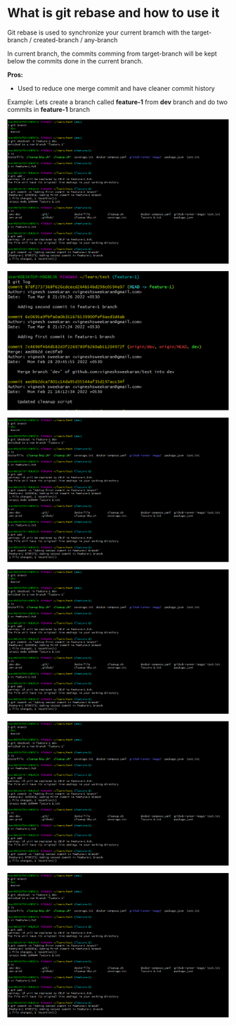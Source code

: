 # What is git rebase and how to use it

Git rebase is used to synchronize your current bramch with the target-branch / created-branch / any-branch

In current branch, the commits comming from target-branch will be kept below the commits done in the current branch.

**Pros:**

* Used to reduce one merge commit and have cleaner commit history

Example:
Lets create a branch called **feature-1** from **dev** branch and do two commits in **feature-1** branch 

![git](/content/git/tutorials/images/rebase/rebase-feature-1-commits.PNG)


![git](/content/git/tutorials/images/rebase/rebase-feature-1-log.PNG)

![git](/content/git/tutorials/images/rebase/rebase-feature-1-commits.PNG)

![git](/content/git/tutorials/images/rebase/rebase-feature-1-commits.PNG)

![git](/content/git/tutorials/images/rebase/rebase-feature-1-commits.PNG)

![git](/content/git/tutorials/images/rebase/rebase-feature-1-commits.PNG)